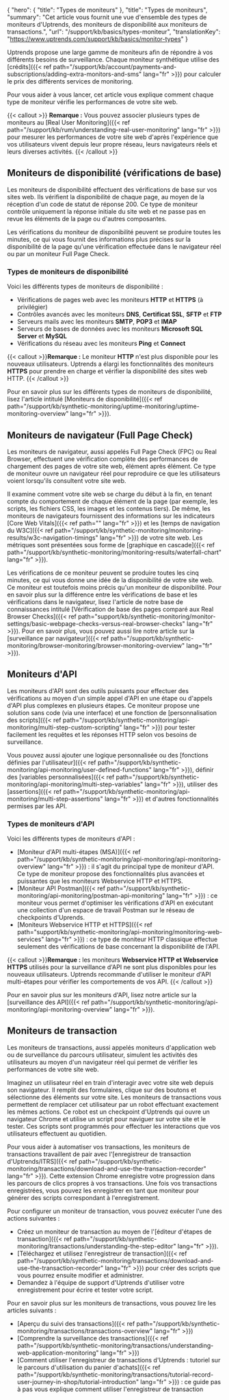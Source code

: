 {
"hero": {
"title": "Types de moniteurs"
},
"title": "Types de moniteurs",
"summary": "Cet article vous fournit une vue d'ensemble des types de moniteurs d'Uptrends, des moniteurs de disponibilité aux moniteurs de transactions.",
"url": "/support/kb/basics/types-moniteur",
"translationKey": "https://www.uptrends.com/support/kb/basics/monitor-types"
}

Uptrends propose une large gamme de moniteurs afin de répondre à vos différents besoins de surveillance. Chaque moniteur synthétique utilise des [crédits]({{< ref path="/support/kb/account/payments-and-subscriptions/adding-extra-monitors-and-sms" lang="fr" >}}) pour calculer le prix des différents services de monitoring.

Pour vous aider à vous lancer, cet article vous explique comment chaque type de moniteur vérifie les performances de votre site web.

{{< callout >}} **Remarque :** Vous pouvez associer plusieurs types de moniteurs au [Real User Monitoring]({{< ref path="/support/kb/rum/understanding-real-user-monitoring" lang="fr" >}}) pour mesurer les performances de votre site web d'après l'expérience que vos utilisateurs vivent depuis leur propre réseau, leurs navigateurs réels et leurs diverses activités. {{< /callout >}}

## Moniteurs de disponibilité (vérifications de base)

Les moniteurs de disponibilité effectuent des vérifications de base sur vos sites web. Ils vérifient la disponibilité de chaque page, au moyen de la réception d'un code de statut de réponse 200. Ce type de moniteur contrôle uniquement la réponse initiale du site web et ne passe pas en revue les éléments de la page ou d'autres composantes.

Les vérifications du moniteur de disponibilité peuvent se produire toutes les minutes, ce qui vous fournit des informations plus précises sur la disponibilité de la page qu'une vérification effectuée dans le navigateur réel ou par un moniteur Full Page Check.

### Types de moniteurs de disponibilité

Voici les différents types de moniteurs de disponibilité :

- Vérifications de pages web avec les moniteurs **HTTP** et **HTTPS** (à privilégier)
- Contrôles avancés avec les moniteurs **DNS**, **Certificat SSL**, **SFTP** et **FTP**
- Serveurs mails avec les moniteurs **SMTP**, **POP3** et **IMAP**
- Serveurs de bases de données avec les moniteurs **Microsoft SQL Server** et **MySQL**
- Vérifications du réseau avec les moniteurs **Ping** et **Connect**

{{< callout >}}**Remarque :** Le moniteur **HTTP** n'est plus disponible pour les nouveaux utilisateurs. Uptrends a élargi les fonctionnalités des moniteurs **HTTPS** pour prendre en charge et vérifier la disponibilité des sites web HTTP. {{< /callout >}}

Pour en savoir plus sur les différents types de moniteurs de disponibilité, lisez l'article intitulé [Moniteurs de disponibilité]({{< ref path="/support/kb/synthetic-monitoring/uptime-monitoring/uptime-monitoring-overview" lang="fr" >}}).

## Moniteurs de navigateur (Full Page Check)

Les moniteurs de navigateur, aussi appelés Full Page Check (FPC) ou Real Browser, effectuent une vérification complète des performances de chargement des pages de votre site web, élément après élément. Ce type de moniteur ouvre un navigateur réel pour reproduire ce que les utilisateurs voient lorsqu'ils consultent votre site web.

Il examine comment votre site web se charge du début à la fin, en tenant compte du comportement de chaque élément de la page (par exemple, les scripts, les fichiers CSS, les images et les contenus tiers). De même, les moniteurs de navigateurs fournissent des informations sur les indicateurs [Core Web Vitals]({{< ref path="" lang="fr" >}}) et les [temps de navigation du W3C]({{< ref path="/support/kb/synthetic-monitoring/monitoring-results/w3c-navigation-timings" lang="fr" >}}) de votre site web. Les métriques sont présentées sous forme de [graphique en cascade]({{< ref path="/support/kb/synthetic-monitoring/monitoring-results/waterfall-chart" lang="fr" >}}).

Les vérifications de ce moniteur peuvent se produire toutes les cinq minutes, ce qui vous donne une idée de la disponibilité de votre site web. Ce moniteur est toutefois moins précis qu'un moniteur de disponibilité. Pour en savoir plus sur la différence entre les vérifications de base et les vérifications dans le navigateur, lisez l'article de notre base de connaissances intitulé [Vérification de base des pages comparé aux Real Browser Checks]({{< ref path="support/kb/synthetic-monitoring/monitor-settings/basic-webpage-checks-versus-real-browser-checks" lang="fr" >}}). Pour en savoir plus, vous pouvez aussi lire notre article sur la [surveillance par navigateur]({{< ref path="/support/kb/synthetic-monitoring/browser-monitoring/browser-monitoring-overview" lang="fr" >}}).

## Moniteurs d'API

Les moniteurs d'API sont des outils puissants pour effectuer des vérifications au moyen d'un simple appel d'API en une étape ou d'appels d'API plus complexes en plusieurs étapes. Ce moniteur propose une solution sans code (via une interface) et une fonction de [personnalisation des scripts]({{< ref path="/support/kb/synthetic-monitoring/api-monitoring/multi-step-custom-scripting" lang="fr" >}}) pour tester facilement les requêtes et les réponses HTTP selon vos besoins de surveillance.

Vous pouvez aussi ajouter une logique personnalisée ou des [fonctions définies par l'utilisateur]({{< ref path="/support/kb/synthetic-monitoring/api-monitoring/user-defined-functions" lang="fr" >}}), définir des [variables personnalisées]({{< ref path="/support/kb/synthetic-monitoring/api-monitoring/multi-step-variables" lang="fr" >}}), utiliser des [assertions]({{< ref path="/support/kb/synthetic-monitoring/api-monitoring/multi-step-assertions" lang="fr" >}}) et d'autres fonctionnalités permises par les API.

### Types de moniteurs d'API

Voici les différents types de moniteurs d'API :

- [Moniteur d'API multi-étapes (MSA)]({{< ref path="/support/kb/synthetic-monitoring/api-monitoring/api-monitoring-overview" lang="fr" >}}) : il s'agit du principal type de moniteur d'API. Ce type de moniteur propose des fonctionnalités plus avancées et puissantes que les moniteurs Webservice HTTP et HTTPS.
- [Moniteur API Postman]({{< ref path="/support/kb/synthetic-monitoring/api-monitoring/postman-api-monitoring" lang="fr" >}}) : ce moniteur vous permet d'optimiser les vérifications d'API en exécutant une collection d'un espace de travail Postman sur le réseau de checkpoints d'Uprends.
- [Moniteurs Webservice HTTP et HTTPS]({{< ref path="support/kb/synthetic-monitoring/api-monitoring/monitoring-web-services" lang="fr" >}}) : ce type de moniteur HTTP classique effectue seulement des vérifications de base concernant la disponibilité de l'API.

{{< callout >}}**Remarque :** les moniteurs **Webservice HTTP et Webservice HTTPS** utilisés pour la surveillance d'API ne sont plus disponibles pour les nouveaux utilisateurs. Uptrends recommande d'utiliser le moniteur d'API multi-étapes pour vérifier les comportements de vos API. {{< /callout >}}

Pour en savoir plus sur les moniteurs d'API, lisez notre article sur la [surveillance des API]({{< ref path="/support/kb/synthetic-monitoring/api-monitoring/api-monitoring-overview" lang="fr" >}}).

## Moniteurs de transaction

Les moniteurs de transactions, aussi appelés moniteurs d'application web ou de surveillance du parcours utilisateur, simulent les activités des utilisateurs au moyen d'un navigateur réel qui permet de vérifier les performances de votre site web.

Imaginez un utilisateur réel en train d'interagir avec votre site web depuis son navigateur. Il remplit des formulaires, clique sur des boutons et sélectionne des éléments sur votre site. Les moniteurs de transactions vous permettent de remplacer cet utilisateur par un robot effectuant exactement les mêmes actions. Ce robot est un checkpoint d'Uptrends qui ouvre un navigateur Chrome et utilise un script pour naviguer sur votre site et le tester. Ces scripts sont programmés pour effectuer les interactions que vos utilisateurs effectuent au quotidien.

Pour vous aider à automatiser vos transactions, les moniteurs de transactions travaillent de pair avec l'[enregistreur de transaction d'Uptrends/ITRS]({{< ref path="/support/kb/synthetic-monitoring/transactions/download-and-use-the-transaction-recorder" lang="fr" >}}). Cette extension Chrome enregistre votre progression dans les parcours de clics propres à vos transactions. Une fois vos transactions enregistrées, vous pouvez les enregistrer en tant que moniteur pour générer des scripts correspondant à l'enregistrement.

Pour configurer un moniteur de transaction, vous pouvez exécuter l'une des actions suivantes :

- Créez un moniteur de transaction au moyen de l'[éditeur d'étapes de transaction]({{< ref path="/support/kb/synthetic-monitoring/transactions/understanding-the-step-editor" lang="fr" >}}).
- [Téléchargez et utilisez l'enregistreur de transaction]({{< ref path="/support/kb/synthetic-monitoring/transactions/download-and-use-the-transaction-recorder" lang="fr" >}}) pour créer des scripts que vous pourrez ensuite modifier et administrer.
- Demandez à l'équipe de support d'Uptrends d'utiliser votre enregistrement pour écrire et tester votre script.

Pour en savoir plus sur les moniteurs de transactions, vous pouvez lire les articles suivants :

- [Aperçu du suivi des transactions]({{< ref path="/support/kb/synthetic-monitoring/transactions/transactions-overview" lang="fr" >}})
- [Comprendre la surveillance des transactions]({{< ref path="/support/kb/synthetic-monitoring/transactions/understanding-web-application-monitoring" lang="fr" >}})
- [Comment utiliser l'enregistreur de transactions d'Uptrends : tutoriel sur le parcours d'utilisation du panier d'achats]({{< ref path="/support/kb/synthetic-monitoring/transactions/tutorial-record-user-journey-in-shop/tutorial-introduction" lang="fr" >}}) : ce guide pas à pas vous explique comment utiliser l'enregistreur de transaction